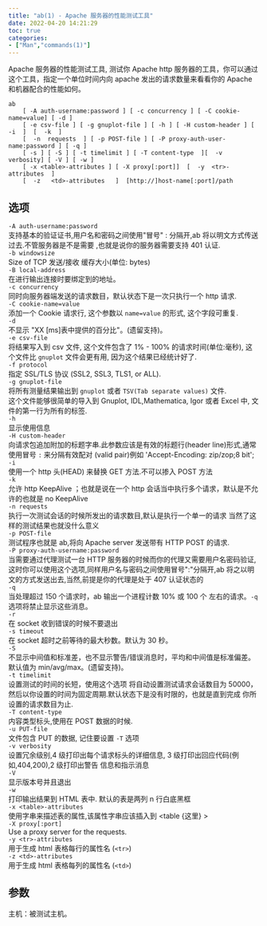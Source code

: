```yaml
---
title: "ab(1) - Apache 服务器的性能测试工具"
date: 2022-04-20 14:21:29
toc: true
categories:
- ["Man","commands(1)"]
---
```


Apache 服务器的性能测试工具, 测试你 Apache http 服务器的工具，你可以通过这个工具，指定一个单位时间内向 apache 发出的请求数量来看看你的 Apache 和机器配合的性能如何。

```
ab
    [ -A auth-username:password ] [ -c concurrency ] [ -C cookie-name=value] [ -d ]
    [ -e csv-file ] [ -g gnuplot-file ] [ -h ] [ -H custom-header ] [ -i  ]  [  -k  ]
    [  -n  requests  ] [ -p POST-file ] [ -P proxy-auth-user‐name:password ] [ -q ]
    [ -s ] [ -S ] [ -t timelimit ] [ -T content-type  ][  -v verbosity] [ -V ] [ -w ]
    [ -x <table>-attributes ] [ -X proxy[:port]]  [  -y  <tr>-attributes  ]
    [  -z   <td>-attributes   ]  [http://]host‐name[:port]/path
```

## 选项
`-A auth-username:password`<br />支持基本的验证证书,用户名和密码之间使用"冒号" : 分隔开,ab 将以明文方式传送过去.不管服务器是不是需要 ,也就是说你的服务器需要支持 401 认证.<br />`-b windowsize`<br />Size of TCP 发送/接收 缓存大小(单位: bytes)<br />`-B local-address`<br />在进行输出连接时要绑定到的地址。<br />`-c concurrency`<br />同时向服务器端发送的请求数目，默认状态下是一次只执行一个 http 请求.<br />`-C cookie-name=value`<br />添加一个 Cookie 请求行, 这个参数以 `name=value` 的形式, 这个字段可重复.<br />`-d`<br />不显示 "XX [ms]表中提供的百分比"。(遗留支持)。<br />`-e csv-file`<br />将结果写入到 csv 文件, 这个文件包含了 1% - 100% 的请求时间(单位:毫秒), 这个文件比 `gnuplot` 文件会更有用, 因为这个结果已经统计好了.<br />`-f protocol`<br />指定 SSL/TLS 协议 (SSL2, SSL3, TLS1, or ALL).<br />`-g gnuplot-file`<br />将所有测量结果输出到 `gnuplot` 或者 `TSV(Tab separate values)` 文件.<br />这个文件能够很简单的导入到 Gnuplot, IDL,Mathematica, Igor 或者 Excel 中, 文件的第一行为所有的标签.<br />`-h`<br />显示使用信息<br />`-H custom-header`<br />向请求包追加附加的标题字串.此参数应该是有效的标题行(header line)形式,通常使用冒号 `:` 来分隔有效配对 (valid pair)例如 'Accept-Encoding: zip/zop;8 bit';<br />`-i`<br />使用一个 http 头(HEAD) 来替换 GET 方法.不可以掺入 POST 方法<br />`-k`<br />允许 http KeepAlive ；也就是说在一个 http 会话当中执行多个请求，默认是不允许的也就是 no KeepAlive<br />`-n requests`<br />执行一次测试会话的时候所发出的请求数目,默认是执行一个单一的请求 当然了这样的测试结果也就没什么意义<br />`-p POST-file`<br />测试程序也就是 ab,将向 Apache server 发送带有 HTTP POST 的请求.<br />`-P proxy-auth-username:password`<br />当需要通过代理测试一台 HTTP 服务器的时候而你的代理又需要用户名密码验证,这时你可以使用这个选项,同样用户名与密码之间使用冒号":"分隔开,ab 将之以明文的方式发送出去,当然,前提是你的代理是处于 407 认证状态的<br />`-q`<br />当处理超过 150 个请求时，ab 输出一个进程计数 10% 或 100 个 左右的请求。`-q`选项将禁止显示这些消息。<br />`-r`<br />在 socket 收到错误的时候不要退出<br />`-s timeout`<br />在 socket 超时之前等待的最大秒数。默认为 30 秒。<br />`-S`<br />不显示中间值和标准差，也不显示警告/错误消息时，平均和中间值是标准偏差。默认值为 min/avg/max。(遗留支持)。<br />`-t timelimit`<br />设置测试的时间的长短，使用这个选项 将自动设置测试请求会话数目为 50000，然后以你设置的时间为固定周期.默认状态下是没有时限的，也就是直到完成 你所设置的请求数目为止.<br />`-T content-type`<br />内容类型标头,使用在 POST 数据的时候.<br />`-u PUT-file`<br />文件包含 PUT 的数据, 记住要设置 `-T` 选项<br />`-v verbosity`<br />设置冗余级别,4 级打印出每个请求标头的详细信息, 3 级打印出回应代码(例如,404,200),2 级打印出警告 信息和指示消息<br />`-V`<br />显示版本号并且退出<br />`-w`<br />打印输出结果到 HTML 表中. 默认的表是两列 n 行白底黑框<br />`-x <table>-attributes`<br />使用字串来描述表的属性,该属性字串应该插入到 <table {这里} ><br />`-X proxy[:port]`<br />Use a proxy server for the requests.<br />`-y <tr>-attributes`<br />用于生成 html 表格每行的属性名 (`<tr>`)<br />`-z <td>-attributes`<br />用于生成 html 表格每列的属性名 (`<td>`)

## 参数
主机：被测试主机。

